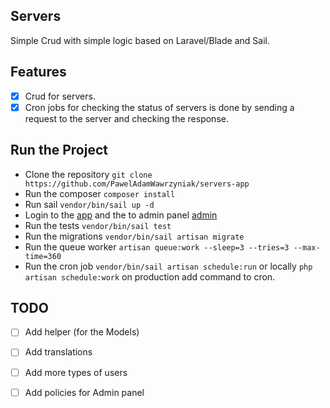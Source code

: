 ## Servers

Simple Crud with simple logic based on Laravel/Blade and Sail.

## Features
- [x] Crud for servers.
- [x] Cron jobs for checking the status of servers is done by sending a request to the server and checking the response.

## Run the Project

- Clone the repository `git clone https://github.com/PawelAdamWawrzyniak/servers-app`
- Run the composer `composer install`
- Run sail `vendor/bin/sail up -d`
- Login to the [app](http://localhost) and the to admin panel [admin](http://localhost/admin)
- Run the tests `vendor/bin/sail test`
- Run the migrations `vendor/bin/sail artisan migrate`
- Run the queue worker `artisan queue:work --sleep=3 --tries=3 --max-time=360`
- Run the cron job `vendor/bin/sail artisan schedule:run` or locally `php artisan schedule:work` on production add command to cron.

## TODO 
- [ ] Add helper (for the Models) 
- [ ] Add translations
- [ ] Add more types of users 
- [ ] Add policies for Admin panel

